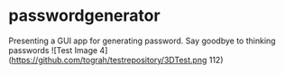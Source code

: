 # passwordgenerator
Presenting a GUI app for generating password.
Say goodbye to thinking passwords
![Test Image 4](https://github.com/tograh/testrepository/3DTest.png 112)
